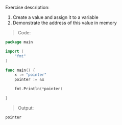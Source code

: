 Exercise description:

1. Create a value and assign it to a variable
1. Demonstrate the address of this value in memory

> Code:
```go
package main

import (
	"fmt"
)

func main() {
	x := "pointer"
	pointer := &x

	fmt.Println(*pointer)

}

```

> Output:
```console
pointer
```